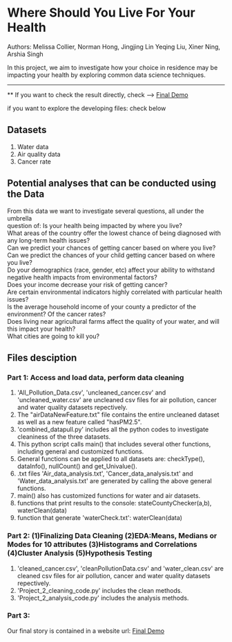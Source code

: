 # Where Should You Live For Your Health
Authors: Melissa Collier, Norman Hong, Jingjing Lin Yeqing Liu, Xiner Ning, Arshia Singh  

In this project, we aim to investigate how your choice in residence may be impacting your health by exploring common data science techniques.

--------

** If you want to check the result directly, check --> [Final Demo](http://arshia.georgetown.domains/ANLY501/Project.html)

if you want to explore the developing files: check below 

## Datasets 
1. Water data 
2. Air quality data
3. Cancer rate  

## Potential analyses that can be conducted using the Data
From this data we want to investigate several questions, all under the umbrella  
question of: Is your health being impacted by where you live?  
What areas of the country offer the lowest chance of being diagnosed with any long-term health issues?  
Can we predict your chances of getting cancer based on where you live?  
Can we predict the chances of your child getting cancer based on where you live?  
Do your demographics (race, gender, etc) affect your ability to withstand negative health impacts from environmental factors?  
Does your income decrease your risk of getting cancer?  
Are certain environmental indicators highly correlated with particular health issues?  
Is the average household income of your county a predictor of the environment? Of the cancer rates?  
Does living near agricultural farms affect the quality of your water, and will this impact your health?  
What cities are going to kill you?  

## Files desciption
### Part 1: Access and load data, perform data cleaning 

1.	'All_Pollution_Data.csv', 'uncleaned_cancer.csv' and 'uncleaned_water.csv' are uncleaned csv files for air pollution, cancer and water quality datasets repectively.  
2.	The "airDataNewFeature.txt" file contains the entire uncleaned dataset as well as a new feature called "hasPM2.5".  
3.	'combined_datapull.py' includes all the python codes to investigate cleaniness of the three datasets.  
4.	This python script calls main() that includes several other functions, including general and customized functions.  
5.	General functions can be applied to all datasets are: checkType(), dataInfo(), nullCount() and get_Univalue().  
6.	.txt files 'Air_data_analysis.txt', 'Cancer_data_analysis.txt' and 'Water_data_analysis.txt' are generated by calling the above general functions.  
7.	main() also has customized functions for water and air datasets.  
8.	functions that print results to the console: stateCountyChecker(a,b), waterClean(data)  
9.	function that generate 'waterCheck.txt': waterClean(data)  


### Part 2: (1)Finalizing Data Cleaning (2)EDA:Means, Medians or Modes for 10 attributes (3)Histograms and Correlations (4)Cluster Analysis (5)Hypothesis Testing  
1. 'cleaned_cancer.csv', 'cleanPollutionData.csv' and 'water_clean.csv' are cleaned csv files for air pollution, cancer and water quality datasets repectively.  
2. 'Project_2_cleaning_code.py' includes the clean methods.  
3. 'Project_2_analysis_code.py' includes the analysis methods.  


### Part 3:  
Our final story is contained in a website url: [Final Demo](http://arshia.georgetown.domains/ANLY501/Project.html) 






